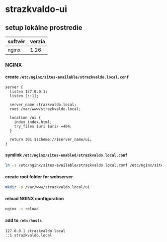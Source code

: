 # strazkvaldo-ui

## setup lokálne prostredie

| softvér | verzia |
| ------- | ------ |
| nginx | 1.26 |

### NGINX

#### create __`/etc/nginx/sites-available/strazkvaldo.local.conf`__
```nginx
server {
  listen 127.0.0.1;
  listen [::1];

  server_name strazkvaldo.local;
  root /var/www/strazkvaldo.local;

  location /ui {
    index index.html;
    try_files $uri $uri/ =404;
  }

  return 301 $scheme://$server_name/ui;
}
```
#### symlink __`/etc/nginx/sites-enabled/strazkvaldo.local.conf`__
```bash
ln -s /etc/nginx/sites-available/strazkvaldo.local.conf /etc/nginx/sites-enabled/stazkvaldo.local.conf
```

#### create root folder for webserver
```bash
mkdir -p /var/www/strazkvaldo.local/ui
```

#### reload NGINX configuration
```bash
nginx -s reload
```

#### add to __`/etc/hosts`__
```
127.0.0.1 strazkvaldo.local
::1 strazkvaldo.local
```